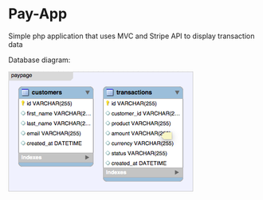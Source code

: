 # Pay-App
Simple php application that uses MVC and Stripe API to display transaction data

Database diagram:

![schema](resources/git/diagram.png)
